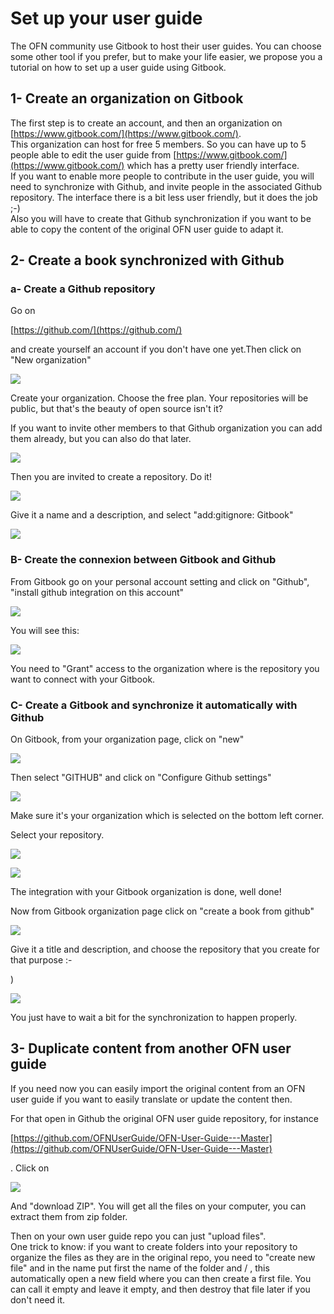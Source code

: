# Set up your user guide

The OFN community use Gitbook to host their user guides. You can choose some other tool if you prefer, but to make your life easier, we propose you a tutorial on how to set up a user guide using Gitbook.

## 1- Create an organization on Gitbook

The first step is to create an account, and then an organization on [https://www.gitbook.com/](https://www.gitbook.com/).  
This organization can host for free 5 members. So you can have up to 5 people able to edit the user guide from [https://www.gitbook.com/](https://www.gitbook.com/) which has a pretty user friendly interface.  
If you want to enable more people to contribute in the user guide, you will need to synchronize with Github, and invite people in the associated Github repository. The interface there is a bit less user friendly, but it does the job ;-\)  
Also you will have to create that Github synchronization if you want to be able to copy the content of the original OFN user guide to adapt it.

## 2- Create a book synchronized with Github

### a- Create a Github repository

Go on 

[https://github.com/](https://github.com/)

 and create yourself an account if you don't have one yet.Then click on "New organization"

![](.gitbook/assets/screenshot-from-2018-03-04-10-10-13.png)

Create your organization. Choose the free plan. Your repositories will be public, but that's the beauty of open source isn't it?

If you want to invite other members to that Github organization you can add them already, but you can also do that later.

![](.gitbook/assets/screenshot-from-2018-03-04-10-15-31.png)

Then you are invited to create a repository. Do it!

![](.gitbook/assets/screenshot-from-2018-03-04-10-17-17.png)

Give it a name and a description, and select "add:gitignore: Gitbook"

![](.gitbook/assets/screenshot-from-2018-03-04-10-18-58.png)

### B- Create the connexion between Gitbook and Github

From Gitbook go on your personal account setting and click on "Github", "install github integration on this account"

![](.gitbook/assets/screenshot-from-2018-03-04-10-59-32.png)

You will see this:

![](.gitbook/assets/screenshot-from-2018-03-04-10-54-58.png)

You need to "Grant" access to the organization where is the repository you want to connect with your Gitbook.

### C- Create a Gitbook and synchronize it automatically with Github

On Gitbook, from your organization page, click on "new"

![](.gitbook/assets/screenshot-from-2018-03-04-10-22-21.png)

Then select "GITHUB" and click on "Configure Github settings"

![](.gitbook/assets/screenshot-from-2018-03-04-11-18-28.png)

Make sure it's your organization which is selected on the bottom left corner.

Select your repository. 

![](.gitbook/assets/screenshot-from-2018-03-04-11-11-42.png)

![](.gitbook/assets/screenshot-from-2018-03-04-11-19-54.png)

The integration with your Gitbook organization is done, well done!

Now from Gitbook organization page click on "create a book from github"

![](.gitbook/assets/screenshot-from-2018-03-04-11-21-47.png)

Give it a title and description, and choose the repository that you create for that purpose :-

\)

![](.gitbook/assets/screenshot-from-2018-03-04-11-25-10.png)

You just have to wait a bit for the synchronization to happen properly.

## 3- Duplicate content from another OFN user guide

If you need now you can easily import the original content from an OFN user guide if you want to easily translate or update the content then.

For that open in Github the original OFN user guide repository, for instance 

[https://github.com/OFNUserGuide/OFN-User-Guide---Master](https://github.com/OFNUserGuide/OFN-User-Guide---Master)

. Click on

![](.gitbook/assets/screenshot-from-2018-03-04-11-29-02.png)

And "download ZIP". You will get all the files on your computer, you can extract them from zip folder.

Then on your own user guide repo you can just "upload files".  
One trick to know: if you want to create folders into your repository to organize the files as they are in the original repo, you need to "create new file" and in the name put first the name of the folder and / , this automatically open a new field where you can then create a first file. You can call it empty and leave it empty, and then destroy that file later if you don't need it.

